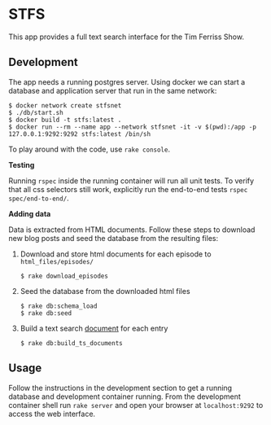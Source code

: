 # STFS

This app provides a full text search interface for the Tim Ferriss Show.

## Development

The app needs a running postgres server. Using docker we can start a database and application server that run in the same network:

```shell
$ docker network create stfsnet
$ ./db/start.sh
$ docker build -t stfs:latest .
$ docker run --rm --name app --network stfsnet -it -v $(pwd):/app -p 127.0.0.1:9292:9292 stfs:latest /bin/sh
```

To play around with the code, use `rake console`.

**Testing**

Running `rspec` inside the running container will run all unit tests. To verify that all css selectors still work, explicitly run the end-to-end tests `rspec spec/end-to-end/`.

**Adding data**

Data is extracted from HTML documents. Follow these steps to download new blog posts and seed the database from the resulting files:

1. Download and store html documents for each episode to `html_files/episodes/`
   ```shell
   $ rake download_episodes
   ```
2. Seed the database from the downloaded html files
   ```shell
   $ rake db:schema_load
   $ rake db:seed
   ```
3. Build a text search [document](https://www.postgresql.org/docs/10/static/textsearch-intro.html#textsearch-document) for each entry
   ```shell
   $ rake db:build_ts_documents
   ```

## Usage

Follow the instructions in the development section to get a running database and development container running. From the development container shell run `rake server` and open your browser at `localhost:9292` to access the web interface.

